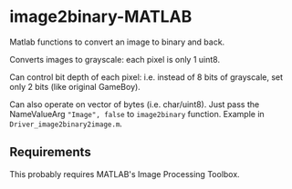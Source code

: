# image2binary-MATLAB
Matlab functions to convert an image to binary and back.

Converts images to grayscale: each pixel is only 1 uint8.

Can control bit depth of each pixel: i.e. instead of 8 bits of grayscale, set only 2 bits (like original GameBoy).

Can also operate on vector of bytes (i.e. char/uint8).
Just pass the NameValueArg `"Image", false` to `image2binary` function.
Example in `Driver_image2binary2image.m`.

## Requirements
This probably requires MATLAB's Image Processing Toolbox.
